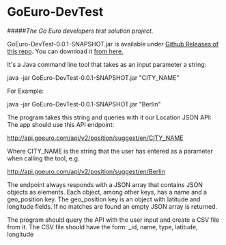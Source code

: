# GoEuro-DevTest
#####*The Go Euro developers test solution project.*

GoEuro-DevTest-0.0.1-SNAPSHOT.jar is available under [Github Releases of this repo](https://github.com/mustafadagher/GoEuro-DevTest/releases). You can download it [from here.](https://github.com/mustafadagher/GoEuro-DevTest/releases/download/v0.0.1/GoEuro-DevTest-0.0.1-SNAPSHOT.jar)

It's a Java command line tool that takes as an input parameter a string:

java -jar GoEuro-DevTest-0.0.1-SNAPSHOT.jar "CITY_NAME"

For Example:

java -jar GoEuro-DevTest-0.0.1-SNAPSHOT.jar "Berlin"

The program takes this string and queries with it our Location JSON API: The app should use this API endpoint:

http://api.goeuro.com/api/v2/position/suggest/en/CITY_NAME

Where CITY_NAME is the string that the user has entered as a parameter when calling the tool, e.g.

http://api.goeuro.com/api/v2/position/suggest/en/Berlin

The endpoint always responds with a JSON array that contains JSON objects as elements. Each object, among other keys, has a name and a geo_position key. The geo_position key is an object with latitude and longitude fields. If no matches are found an empty JSON array is returned.

The program should query the API with the user input and create a CSV file from it. The CSV file should have the form: _id, name, type, latitude, longitude